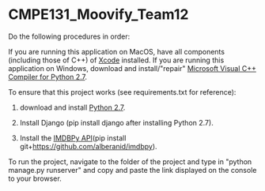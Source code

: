 # CMPE131_Moovify_Team12

Do the following procedures in order:

If you are running this application on MacOS, have all components (including those of C++) of [Xcode](https://developer.apple.com/xcode/) installed. If you are running this application on Windows, download and install/"repair" [Microsoft Visual C++ Compiler for Python 2.7](https://www.microsoft.com/en-us/download/details.aspx?id=44266). 

To ensure that this project works (see requirements.txt for reference): 
1. download and install [Python 2.7](https://www.python.org/downloads/release/python-2713/).

2. Install Django (pip install django after installing Python 2.7).

3. Install the [IMDBPy API](https://github.com/alberanid/imdbpy)(pip install git+https://github.com/alberanid/imdbpy).

To run the project, navigate to the folder of the project and type in "python manage.py runserver" and copy and paste the link displayed on the console to your browser.
